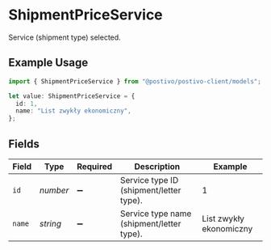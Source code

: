 # ShipmentPriceService

Service (shipment type) selected.

## Example Usage

```typescript
import { ShipmentPriceService } from "@postivo/postivo-client/models";

let value: ShipmentPriceService = {
  id: 1,
  name: "List zwykły ekonomiczny",
};
```

## Fields

| Field                                     | Type                                      | Required                                  | Description                               | Example                                   |
| ----------------------------------------- | ----------------------------------------- | ----------------------------------------- | ----------------------------------------- | ----------------------------------------- |
| `id`                                      | *number*                                  | :heavy_minus_sign:                        | Service type ID (shipment/letter type).   | 1                                         |
| `name`                                    | *string*                                  | :heavy_minus_sign:                        | Service type name (shipment/letter type). | List zwykły ekonomiczny                   |